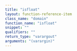 ```yaml
---
title: "isfloat"
layout: function-reference-item
class_name: "domain"
function_name: "isfloat"
snippet: ""
qualifiers: ""
return_type: "varargout"
arguments: "(varargin)"
---
```


<pre class="help-text"></pre>